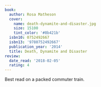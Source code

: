 ```yaml
---
book:
  author: Rosa Matheson
  cover:
    name: death-dynamite-and-disaster.jpg
    size: 15100
    tint_color: '#8b421b'
  isbn10: 0752492667
  isbn13: '9780752492667'
  publication_year: '2014'
  title: Death, Dynamite and Disaster
review:
  date_read: '2018-02-05'
  rating: 4
---
```


Best read on a packed commuter train.